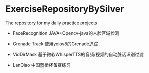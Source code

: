 # ExerciseRepositoryBySilver
The repository for my daily practice projects 

- FaceRecognition
  JAVA+Opencv-java的人脸区域检测

- Grenade Track
  使用yolov8的Grenade追踪
- VidDirMask
  基于微软WhisperTTS的音频/视频的自动脏话识别过滤
- LanQiao
  中国蓝桥杯备赛练习
